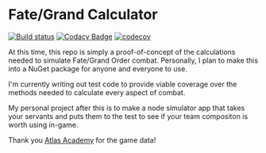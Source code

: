 # Fate/Grand Calculator

[![Build status](https://ci.appveyor.com/api/projects/status/3jts4txmav94m4oe/branch/master?svg=true)](https://ci.appveyor.com/project/SimpleSandman/fategrandorderpoc/branch/master) [![Codacy Badge](https://app.codacy.com/project/badge/Grade/535505fb18fe46138852d31e71b97086)](https://www.codacy.com/gh/SimpleSandman/FateGrandOrderPOC/dashboard?utm_source=github.com&amp;utm_medium=referral&amp;utm_content=SimpleSandman/FateGrandOrderPOC&amp;utm_campaign=Badge_Grade) [![codecov](https://codecov.io/gh/SimpleSandman/FateGrandOrderPOC/branch/master/graph/badge.svg)](https://codecov.io/gh/SimpleSandman/FateGrandOrderPOC)

At this time, this repo is simply a proof-of-concept of the calculations needed to simulate Fate/Grand Order combat. Personally, I plan to make this into a NuGet package for anyone and everyone to use.

I'm currently writing out test code to provide viable coverage over the methods needed to calculate every aspect of combat.

My personal project after this is to make a node simulator app that takes your servants and puts them to the test to see if your team compositon is worth using in-game.

Thank you [Atlas Academy](https://apps.atlasacademy.io/db/) for the game data!
